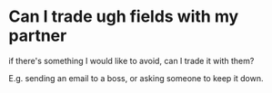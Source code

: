 # Can I trade ugh fields with my partner
if there's something I would like to avoid, can I trade it with them?

E.g. sending an email to a boss, or asking someone to keep it down.

<!-- #p1 -->

<!-- {BearID:F45227AA-A098-48DC-AB85-D9C1713A90BC-521-000000AA0FB6CC66} -->

